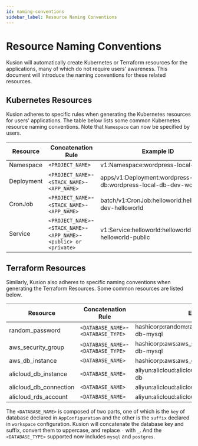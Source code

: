```yaml
---
id: naming-conventions
sidebar_label: Resource Naming Conventions
---
```


# Resource Naming Conventions

Kusion will automatically create Kubernetes or Terraform resources for the applications, many of which do not require users' awareness. This document will introduce the naming conventions for these related resources. 

## Kubernetes Resources

Kusion adheres to specific rules when generating the Kubernetes resources for users' applications. The table below lists some common Kubernetes resource naming conventions. Note that `Namespace` can now be specified by users. 

| Resource | Concatenation Rule | Example ID |
| -------- | ------------------ | ---------- |
| Namespace | `<PROJECT_NAME>` | v1:Namespace:wordpress-local-db |
| Deployment | `<PROJECT_NAME>`-`<STACK_NAME>`-`<APP_NAME>` | apps/v1:Deployment:wordpress-local-db:wordpress-local-db-dev-wordpress |
| CronJob | `<PROJECT_NAME>`-`<STACK_NAME>`-`<APP_NAME>` | batch/v1:CronJob:helloworld:helloworld-dev-helloworld |
| Service | `<PROJECT_NAME>`-`<STACK_NAME>`-`<APP_NAME>`-`<public> or <private>` | v1:Service:helloworld:helloworld-dev-helloworld-public |

## Terraform Resources

Similarly, Kusion also adheres to specific naming conventions when generating the Terraform Resources. Some common resources are listed below. 

| Resource | Concatenation Rule | Example ID |
| -------- | ------------------ | ---------- |
| random_password | `<DATABASE_NAME>`-`<DATABASE_TYPE>` | hashicorp:random:random_password:wordpress-db-mysql |
| aws_security_group | `<DATABASE_NAME>`-`<DATABASE_TYPE>` | hashicorp:aws:aws_security_group:wordpress-db-mysql |
| aws_db_instance | `<DATABASE_NAME>` | hashicorp:aws:aws_db_instance:wordpress-db |
| alicloud_db_instance | `<DATABASE_NAME>` | aliyun:alicloud:alicloud_db_instance:wordpress-db |
| alicloud_db_connection | `<DATABASE_NAME>` | aliyun:alicloud:alicloud_db_connection:wordpress |
| alicloud_rds_account | `<DATABASE_NAME>` | aliyun:alicloud:alicloud_rds_account:wordpress |

The `<DATABASE_NAME>` is composed of two parts, one of which is the `key` of database declared in `AppConfiguration` and the other is the `suffix` declared in `workspace` configuration. Kusion will concatenate the database key and suffix, convert them to uppercase, and replace `-` with `_`. And the `<DATABASE_TYPE>` supported now includes `mysql` and `postgres`. 
